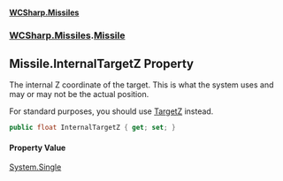 #### [WCSharp\.Missiles](README.md 'README')
### [WCSharp\.Missiles](WCSharp.Missiles.md 'WCSharp\.Missiles').[Missile](WCSharp.Missiles.Missile.md 'WCSharp\.Missiles\.Missile')

## Missile\.InternalTargetZ Property

The internal Z coordinate of the target\. This is what the system uses and may or may not be the actual position\.

For standard purposes, you should use [TargetZ](WCSharp.Missiles.Missile.TargetZ.md 'WCSharp\.Missiles\.Missile\.TargetZ') instead.

```csharp
public float InternalTargetZ { get; set; }
```

#### Property Value
[System\.Single](https://learn.microsoft.com/en-us/dotnet/api/system.single 'System\.Single')
